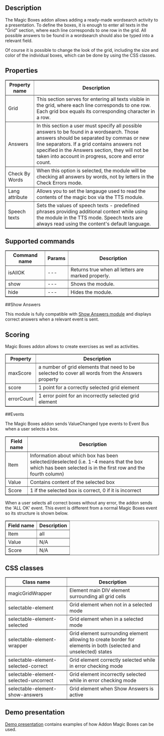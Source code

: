 ## Description
The Magic Boxes addon allows adding a ready-made wordsearch activity to a presentation. To define the boxes, it is enough to enter all texts in the "Grid" section, where each line corresponds to one row in the grid. All possible answers to be found in a wordsearch should also be typed into a relevant field.

Of course it is possible to change the look of the grid, including the size and color of the individual boxes, which can be done by using the CSS classes.

## Properties

<table border='true'>
    <tr>
        <th>Property name</th>
        <th>Description</th>
    </tr>
    <tr>
        <td>Grid</td>
        <td>This section serves for entering all texts visible in the grid, where each line corresponds to one row. Each grid box equals its corresponding character in a row.</td>
    </tr>
    <tr>
        <td>Answers</td>
        <td>In this section a user must specify all possible answers to be found in a wordsearch. Those answers should be separated by commas or new line separators. If a grid contains answers not specified in the Answers section, they will not be taken into account in progress, score and error count.</td>
    </tr>
    <tr>
        <td>Check By Words</td>
        <td>When this option is selected, the module will be checking all answers by words, not by letters in the Check Errors mode.</td>
    </tr>
    <tr>
        <td>Lang attribute</td>
        <td>Allows you to set the langauge used to read the contents of the magic box via the TTS module.</td>
    </tr>
    <tr>
        <td>Speech texts</td>
        <td>Sets the values of speech texts - predefined phrases providing additional context while using the module in the TTS mode. Speech texts are always read using the content's default language.</td>
    </tr>  
</table>

## Supported commands

<table border='1'>
    <tr>
        <th>Command name</th>
        <th>Params</th>
        <th>Description</th>
    </tr>
    <tr>
        <td>isAllOK</td>
        <td>---</td>
        <td>Returns true when all letters are marked properly.</td>
    </tr>
    <tr>
        <td>show</td>
        <td>---</td>
        <td>Shows the module.</td>
    </tr>
    <tr>
        <td>hide</td>
        <td>---</td>
        <td>Hides the module.</td>
    </tr>
</table>

##Show Answers

This module is fully compatible with [Show Answers module](/doc/page/Show-Answers "Show Answers module") and displays correct answers when a relevant event is sent.

## Scoring
Magic Boxes addon allows to create exercises as well as activities.

<table border='1'>
    <tr>
        <th>Property</th>
        <th>Description</th>
    </tr>
    <tr>
        <td>maxScore</td>
        <td>a number of grid elements that need to be selected to cover all words from the Answers property</td>
    </tr>
    <tr>
        <td>score</td>
        <td>1 point for a correctly selected grid element</td>
    </tr>
    <tr>
        <td>errorCount</td>
        <td>1 error point for an incorrectly selected grid element</td>
    </tr>
</table>

##Events

The Magic Boxes addon sends ValueChanged type events to Event Bus when a user selects a box.

<table border='1'>
    <tr>
        <th>Field name</th>
        <th>Description</th>
    </tr>
    <tr>
        <td>Item</td>
        <td>Information about which box has been selected/deselected (i.e. 1-4 means that the box which has been selected is in the first row and the fourth column)</td>
    </tr>
    <tr>
        <td>Value</td>
        <td>Contains content of the selected box</td>
    </tr>
    <tr>
        <td>Score</td>
        <td>1 if the selected box is correct, 0 if it is incorrect</td>
    </tr>
</table>

When a user selects all correct boxes without any error, the addon sends the 'ALL OK' event. This event is different from a normal Magic Boxes event so its structure is shown below.

<table border='1'>
    <tr>
        <th>Field name</th>
        <th>Description</th>
    </tr>
    <tr>
        <td>Item</td>
        <td>all</td>
    </tr>
    <tr>
        <td>Value</td>
        <td>N/A</td>
    </tr>
    <tr>
        <td>Score</td>
        <td>N/A</td>
    </tr>
</table>

## CSS classes

<table border='1'>
    <tr>
        <th>Class name</th>
        <th>Description</th>
    </tr>
    <tr>
        <td>magicGridWrapper</td>
        <td>Element main DIV element surrounding all grid cells</td>
    </tr>
    <tr>
        <td>selectable-element</td>
        <td>Grid element when not in a selected mode</td>
    </tr>
    <tr>
        <td>selectable-element-selected</td>
        <td>Grid element when in a selected mode</td>
    </tr>
    <tr>
        <td>selectable-element-wrapper</td>
        <td>Grid element surrounding element allowing to create border for elements in both (selected and unselected) states</td>
    </tr>
    <tr>
        <td>selectable-element-selected-correct</td>
        <td>Grid element correctly selected while in error checking mode</td>
    </tr>
    <tr>
        <td>selectable-element-selected-uncorrect</td>
        <td>Grid element incorrectly selected while in error checking mode</td>
    </tr>
    <tr>
        <td>selectable-element-show-answers</td>
        <td>Grid element when Show Answers is active</td>
    </tr>
</table>

## Demo presentation
[Demo presentation](/embed/5428893948313600 "Demo presentation") contains examples of how Addon Magic Boxes can be used.                          